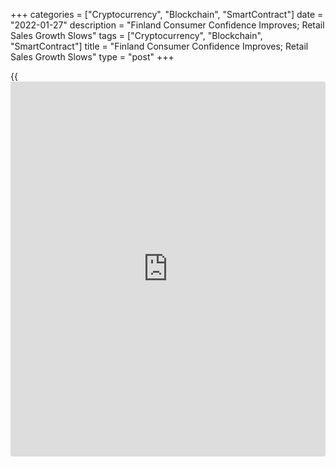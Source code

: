 +++
categories = ["Cryptocurrency", "Blockchain", "SmartContract"]
date = "2022-01-27"
description = "Finland Consumer Confidence Improves; Retail Sales Growth Slows"
tags = ["Cryptocurrency", "Blockchain", "SmartContract"]
title = "Finland Consumer Confidence Improves; Retail Sales Growth Slows"
type = "post"
+++

{{<iframe id="large-banner" src="https://www.bounty.group/#slide=5.0" width="100%" height="600" scrolling="no" style="border: 0px solid rgb(216, 221, 230); border-radius: 3px;">}}

Finland's consumers were less pessimistic at the start of the year,
while retail sales grew at a slower pace in the previous month, figures
from Statistics Finland showed Thursday.  
  
The consumer confidence index climbed to -1.7 from -3.5 in December,
results of Statistics Finland's survey among 962 residents between
January 1 and 19 showed.

Households' expectations regarding their own economic situation
improved, while that on the national [economy][1] remained weak.  
  
Fears of unemployment in the next twelve months increased. Savings
expectations rose in January.  
  
Separately, flash estimates from Statistics Finland showed that retail
sales grew a working day adjusted 1.0 percent year-on-year in December.
Sales volume decreased 2.9 percent year-on-year.

Elsewhere, survey data from the Confederation of Finnish Industries, or
EK, showed that the industrial confidence index improved to +19 in
January from +18 in the previous month.

Morale weakened in the construction and services sectors, while
sentiment was unchanged in the retail trade.  
  
A quarterly survey by the EK, also released on Thursday, showed that the
current economic situation remained favorable for businesses, while the
outlook has deteriorated in some sectors, mainly due to material and
labor supply issues.

For comments and feedback [contact](https://www.playgroundfx.com/contact/): editorial@rtt[news](https://www.letsplayfx.com/blog/forex-news-website/).com

[Economic News][1]

 **What parts of the world are seeing the best (and worst) economic
performances lately? Click[here][2] to check out our [Econ Scorecard][2]
and find out! See up-to-the-moment [ranking](https://www.playgroundfx.com/blog/crypto-exchange-ranking/)s for the best and worst
performers in [GDP][3], [unemployment rate][4], [inflation][2] and much
more.**

   1. www.rtt[news](https://www.letsplayfx.com/blog/forex-news-website/).com/Content/EconomicNews.aspx
   2. www.rtt[news](https://www.letsplayfx.com/blog/forex-news-website/).com/economic-scorecard/world-rank/CPI/highest-performance.aspx
   3. www.rtt[news](https://www.letsplayfx.com/blog/forex-news-website/).com/economic-scorecard/world-rank/GDP/highest-performance.aspx
   4. www.rtt[news](https://www.letsplayfx.com/blog/forex-news-website/).com/economic-scorecard/world-rank/unemployment-rate/lowest-performance.aspx